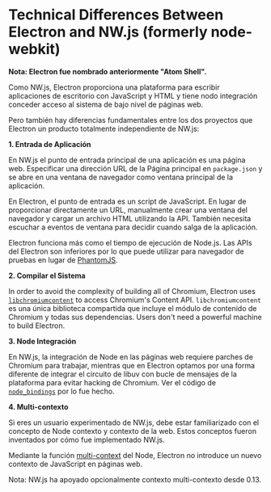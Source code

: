 # Technical Differences Between Electron and NW.js (formerly node-webkit)

**Nota: Electron fue nombrado anteriormente "Atom Shell".**

Como NW.js, Electron proporciona una plataforma para escribir aplicaciones de escritorio con JavaScript y HTML y tiene nodo integración conceder acceso al sistema de bajo nivel de páginas web.

Pero también hay diferencias fundamentales entre los dos proyectos que Electron un producto totalmente independiente de NW.js:

**1. Entrada de Aplicación**

En NW.js el punto de entrada principal de una aplicación es una página web. Especificar una dirección URL de la Página principal en `package.json` y se abre en una ventana de navegador como ventana principal de la aplicación.

En Electron, el punto de entrada es un script de JavaScript. En lugar de proporcionar directamente un URL, manualmente crear una ventana del navegador y cargar un archivo HTML utilizando la API. También necesita escuchar a eventos de ventana para decidir cuando salga de la aplicación.

Electron funciona más como el tiempo de ejecución de Node.js. Las APIs del Electron son inferiores por lo que puede utilizar para navegador de pruebas en lugar de [PhantomJS](http://phantomjs.org/).

**2. Compilar el Sistema**

In order to avoid the complexity of building all of Chromium, Electron uses [`libchromiumcontent`](https://github.com/electron/libchromiumcontent) to access Chromium's Content API. `libchromiumcontent` es una única biblioteca compartida que incluye el módulo de contenido de Chromium y todas sus dependencias. Users don't need a powerful machine to build Electron.

**3. Node Integración**

En NW.js, la integración de Node en las páginas web requiere parches de Chromium para trabajar, mientras que en Electron optamos por una forma diferente de integrar el circuito de libuv con bucle de mensajes de la plataforma para evitar hacking de Chromium. Ver el código de [`node_bindings`](https://github.com/electron/electron/tree/master/atom/common) por lo fue hecho.

**4. Multi-contexto**

Si eres un usuario experimentado de NW.js, debe estar familiarizado con el concepto de Node contexto y contexto de la web. Estos conceptos fueron inventados por cómo fue implementado NW.js.

Mediante la función [multi-context](http://strongloop.com/strongblog/whats-new-node-js-v0-12-multiple-context-execution/) del Node, Electron no introduce un nuevo contexto de JavaScript en páginas web.

Nota: NW.js ha apoyado opcionalmente contexto multi-contexto desde 0.13.